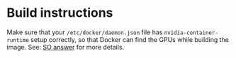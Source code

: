 # Build instructions

Make sure that your `/etc/docker/daemon.json` file has `nvidia-container-runtime`
setup correctly, so that Docker can find the GPUs while building the image.
See: [SO answer](https://stackoverflow.com/a/61737404) for more details.
